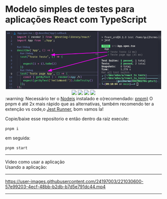 # Modelo simples de testes para aplicações React com TypeScript

<section align=center>

<img width=500 src="https://raw.githubusercontent.com/guilhermeforprojeto/react_ts_tests/main/public/print_teste_pages.png" />

<br/>

<img width=50 src="https://cdn.jsdelivr.net/gh/devicons/devicon/icons/react/react-original-wordmark.svg" />
<img width=50 src="https://cdn.jsdelivr.net/gh/devicons/devicon/icons/jest/jest-plain.svg" />
<img width=50 src="https://cdn.jsdelivr.net/gh/devicons/devicon/icons/typescript/typescript-original.svg"/>  <img width=50 src="https://cdn.jsdelivr.net/gh/devicons/devicon/icons/sass/sass-original.svg" />

<br/>

</section>
:warning: Necessário ter o <a href="https://nodejs.org/en/download/">Nodejs</a> instalado e o(recomendado: <a href="https://pnpm.io/pt/installation">pnpm)</a> O pnpm é até 2x mais rápido que as alternativas, também recomendo ter a extenção vs code,o <a href="https://marketplace.visualstudio.com/items?itemName=firsttris.vscode-jest-runner"> Jest Runner</a>, bom vamos la!

<br/>

Copie/baixe esse repositorio e então dentro da raiz execute:

`pnpm i`

em seguida:

`pnpm start`

<hr>

Video como usar a aplicação
<br/>
Usando a aplicação:

<hr>

https://user-images.githubusercontent.com/24197003/221030600-57e99203-4ecf-48bb-b2db-b7d5e791dc44.mp4

<hr>
